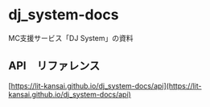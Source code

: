 # dj_system-docs
MC支援サービス「DJ System」の資料

## API　リファレンス
[https://lit-kansai.github.io/dj_system-docs/api](https://lit-kansai.github.io/dj_system-docs/api)
